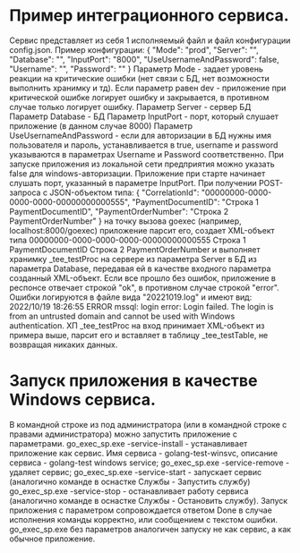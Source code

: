 # Пример интеграционного сервиса.
Сервис представляет из себя 1 исполняемый файл и файл конфигурации config.json.
Пример конфигурации:
{
  "Mode": "prod", 
  "Server": "",
  "Database": "",
  "InputPort": "8000",
  "UseUsernameAndPassword": false,
  "Username": "",
  "Password": ""
}
Параметр Mode - задает уровень реакции на критические ошибки (нет связи с БД, нет возможности выполнить хранимку и тд). Если параметр равен dev - приложение при критической ошибке логирует ошибку и закрывается, в противном случае только логирует ошибку.
Параметр Server - сервер БД
Параметр Database - БД
Параметр InputPort - порт, который слушает приложение (в данном случае 8000)
Параметр UseUsernameAndPassword - если для авторизации в БД нужны имя пользователя и пароль, устанавливается в true, username и password указываются в параметрах Username и Password соответственно. При запуске приложения из локальной сети предприятия можно указать false для windows-авторизации.
Приложение при старте начинает слушать порт, указанный в параметре InputPort. При получении POST-запроса с JSON-объектом типа:
{
  "CorrelationId": "00000000-0000-0000-0000-00000000000555",
  "PaymentDocumentID": "Строка 1 PaymentDocumentID",
  "PaymentOrderNumber": "Строка 2 PaymentOrderNumber"
}
 на точку вызова goexec (например, localhost:8000/goexec) приложение парсит его, создает XML-объект типа 
<test1C>
   <corID>00000000-0000-0000-0000-00000000000555</corID>
   <paymentDoc>Строка 1 PaymentDocumentID</paymentDoc>
   <paymentOrder>Строка 2 PaymentOrderNumber</paymentOrder>
</test1C>
и выполняет хранимку _tee_testProc на сервере из параметра Server в БД из параметра Database, передавая ей в качестве входного параметра созданный XML-объект. Если все прошло без ошибок, приложение в респонсе отвечает строкой "ok", в противном случае строкой "error". Ошибки логируются в файле вида "20221019.log" и имеют вид:
2022/10/19 18:26:55 ERROR  mssql: login error: Login failed. The login is from an untrusted domain and cannot be used with Windows authentication.
ХП _tee_testProc на вход принимает XML-объект из примера выше, парсит его и вставляет в таблицу _tee_testTable, не возвращая никаких данных.
# Запуск приложения в качестве Windows сервиса.
В командной строке из под администратора (или в командной строке с правами администратора) можно запустить приложение с параметрами.
go_exec_sp.exe -service-install - устанавливает приложение как сервис. Имя сервиса - golang-test-winsvc, описание сервиса - golang-test windows service;
go_exec_sp.exe -service-remove - удаляет сервис;
go_exec_sp.exe -service-start - запускает сервис (аналогично команде в оснастке Службы - Запустить службу)
go_exec_sp.exe -service-stop - останавливает работу сервиса (аналогично команде в оснастке Службы - Остановить службу).
Запуск приложения с параметром сопровождается ответом Done в случае исполнения команды корректно, или сообщением с текстом ошибки.
go_exec_sp.exe без параметров аналогичен запуску не как сервис, а как обычное приложение.


